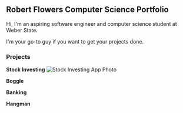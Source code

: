 ## Robert Flowers Computer Science Portfolio
Hi, I'm an aspiring software engineer and computer science student at Weber State.

I'm your go-to guy if you want to get your projects done.

### Projects
**Stock Investing**
![Stock Investing App Photo](/docs/assets/logo.png)

**Boggle**

**Banking**

**Hangman**

